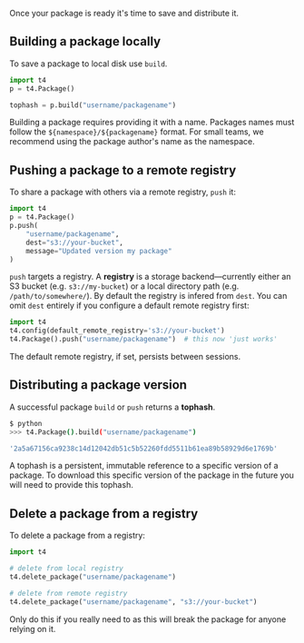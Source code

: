 Once your package is ready it's time to save and distribute it.

## Building a package locally

To save a package to local disk use `build`.

```python
import t4
p = t4.Package()

tophash = p.build("username/packagename")
```

Building a package requires providing it with a name. Packages names must follow the `${namespace}/${packagename}` format. For small teams, we recommend using the package author's name as the namespace.

## Pushing a package to a remote registry

To share a package with others via a remote registry, `push` it:

```python
import t4
p = t4.Package()
p.push(
    "username/packagename",
    dest="s3://your-bucket",
    message="Updated version my package"
)
```

`push` targets a registry. A **registry** is a storage backend&mdash;currently either an S3 bucket (e.g. `s3://my-bucket`) or a local directory path (e.g. `/path/to/somewhere/`). By default the registry is infered from `dest`. You can omit `dest` entirely if you configure a default remote registry first:

```python
import t4
t4.config(default_remote_registry='s3://your-bucket')
t4.Package().push("username/packagename")  # this now 'just works'
```

The default remote registry, if set, persists between sessions.

## Distributing a package version

A successful package `build` or `push` returns a **tophash**.

```bash
$ python
>>> t4.Package().build("username/packagename")

'2a5a67156ca9238c14d12042db51c5b52260fdd5511b61ea89b58929d6e1769b'
```

A tophash is a persistent, immutable reference to a specific version of a package. To download this specific version of the package in the future you will need to provide this tophash.

## Delete a package from a registry

To delete a package from a registry:

```python
import t4

# delete from local registry
t4.delete_package("username/packagename")

# delete from remote registry
t4.delete_package("username/packagename", "s3://your-bucket")
```

Only do this if you really need to as this will break the package for anyone relying on it.